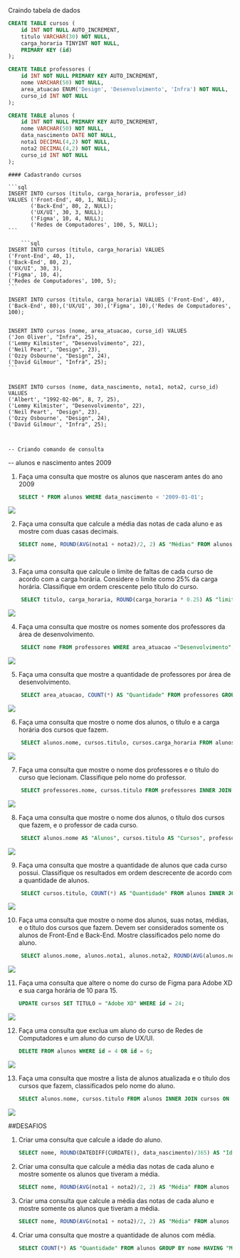 Craindo tabela de dados

<!-- Criando tabelas -->
```sql
CREATE TABLE cursos (
    id INT NOT NULL AUTO_INCREMENT,
    titulo VARCHAR(30) NOT NULL,
    carga_horaria TINYINT NOT NULL,
    PRIMARY KEY (id)
);
```	

```sql	
CREATE TABLE professores (
    id INT NOT NULL PRIMARY KEY AUTO_INCREMENT,
    nome VARCHAR(50) NOT NULL,
    area_atuacao ENUM('Design', 'Desenvolvimento', 'Infra') NOT NULL,
    curso_id INT NOT NULL
);
```

```sql
CREATE TABLE alunos (
    id INT NOT NULL PRIMARY KEY AUTO_INCREMENT,
    nome VARCHAR(50) NOT NULL,
    data_nascimento DATE NOT NULL,
    nota1 DECIMAL(4,2) NOT NULL,
    nota2 DECIMAL(4,2) NOT NULL,
    curso_id INT NOT NULL
);
```	

<!-- Realizando cadastro -->

    #### Cadastrando cursos

    ```sql
    INSERT INTO cursos (titulo, carga_horaria, professor_id)
    VALUES ('Front-End', 40, 1, NULL);
           ('Back-End', 80, 2, NULL);
           ('UX/UI', 30, 3, NULL);
           ('Figma', 10, 4, NULL);
           ('Redes de Computadores', 100, 5, NULL);
    ```

        ```sql
    INSERT INTO cursos (titulo, carga_horaria) VALUES 
    ('Front-End', 40, 1),
    ('Back-End', 80, 2),
    ('UX/UI', 30, 3),
    ('Figma', 10, 4),
    ('Redes de Computadores', 100, 5);
    ```

    INSERT INTO cursos (titulo, carga_horaria) VALUES ('Front-End', 40),('Back-End', 80),('UX/UI', 30),('Figma', 10),('Redes de Computadores', 100);

    
    INSERT INTO cursos (nome, area_atuacao, curso_id) VALUES 
    ('Jon Oliver', "Infra", 25),
    ('Lemmy Kilmister', "Desenvolvimento", 22),
    ('Neil Peart', "Design", 23),
    ('Ozzy Osbourne', "Design", 24),
    ('David Gilmour', "Infra", 25);
    ```


    INSERT INTO cursos (nome, data_nascimento, nota1, nota2, curso_id) VALUES 
    ('Albert', "1992-02-06", 8, 7, 25),
    ('Lemmy Kilmister', "Desenvolvimento", 22),
    ('Neil Peart', "Design", 23),
    ('Ozzy Osbourne', "Design", 24),
    ('David Gilmour', "Infra", 25);


   
    -- Criando comando de consulta

-- alunos e nascimento antes 2009
1) Faça uma consulta que mostre os alunos que nasceram antes do ano 2009
    ```sql
    SELECT * FROM alunos WHERE data_nascimento < '2009-01-01';
    ```
![](imagens/menores%202009.png)


2) Faça uma consulta que calcule a média das notas de cada aluno e as mostre com duas casas decimais.
    ```sql
    SELECT nome, ROUND(AVG(nota1 + nota2)/2, 2) AS "Médias" FROM alunos GROUP BY nome;
    ```
![](imagens/medias-alunos.png)

3) Faça uma consulta que calcule o limite de faltas de cada curso de acordo com a carga horária. Considere o limite como 25% da carga horária. Classifique em ordem crescente pelo título do curso.

```sql	
    SELECT titulo, carga_horaria, ROUND(carga_horaria * 0.25) AS "limite de faltas" FROM cursos ORDER BY titulo DESC;
```
![](imagens/ordem-desc.png)


4) Faça uma consulta que mostre os nomes somente dos professores da área de desenvolvimento.
```sql	
    SELECT nome FROM professores WHERE area_atuacao ="Desenvolvimento";
```	
![](imagens/nome-professor.png)

5) Faça uma consulta que mostre a quantidade de professores por área de desenvolvimento.
```sql	
    SELECT area_atuacao, COUNT(*) AS "Quantidade" FROM professores GROUP BY area_atuacao;
```	
![](imagens/quantidade-area-atuacao.png)

6) Faça uma consulta que mostre o nome dos alunos, o título e a carga horária dos cursos que fazem.
```sql
    SELECT alunos.nome, cursos.titulo, cursos.carga_horaria FROM alunos INNER JOIN cursos ON alunos.curso_id = cursos.id;
```	
![](imagens/nome-atuacao-cargahoraria.png)

7) Faça uma consulta que mostre o nome dos professores e o título do curso que lecionam. Classifique pelo nome do professor.
```sql
    SELECT professores.nome, cursos.titulo FROM professores INNER JOIN cursos ON professores.curso_id = cursos.id ORDER BY professores.nome;
```	
![](imagens/nome-professor-cursos.png)

8) Faça uma consulta que mostre o nome dos alunos, o título dos cursos que fazem, e o professor de cada curso.
```sql	
    SELECT alunos.nome AS "Alunos", cursos.titulo AS "Cursos", professores.nome AS "Professores" FROM alunos INNER JOIN cursos ON alunos.curso_id = cursos.id INNER JOIN professores ON cursos.professor_id = professores.id;
```	
![](imagens/alunos-cursos-prof.png)


9) Faça uma consulta que mostre a quantidade de alunos que cada curso possui. Classifique os resultados em ordem descrecente de acordo com a quantidade de alunos.
```sql
    SELECT cursos.titulo, COUNT(*) AS "Quantidade" FROM alunos INNER JOIN cursos ON alunos.curso_id = cursos.id GROUP BY cursos.titulo ORDER BY Quantidade DESC;
```	
![](imagens/cursos-quantidade.png)

10) Faça uma consulta que mostre o nome dos alunos, suas notas, médias, e o título dos cursos que fazem. Devem ser considerados somente os alunos de Front-End e Back-End. Mostre classificados pelo nome do aluno.
```sql	
    SELECT alunos.nome, alunos.nota1, alunos.nota2, ROUND(AVG(alunos.nota1 + alunos.nota2)/2, 2) AS "Médias", cursos.titulo FROM alunos INNER JOIN cursos ON alunos.curso_id = cursos.id WHERE cursos.titulo = "Front-End" OR cursos.titulo = "Back-End" GROUP BY alunos.nome ORDER BY alunos.nome;
```	
![](imagens/alunos-nota-nota.png)

11) Faça uma consulta que altere o nome do curso de Figma para Adobe XD e sua carga horária de 10 para 15.
    
    ```sql
    UPDATE cursos SET TITULO = "Adobe XD" WHERE id = 24;
    ```
![](imagens/delete.png)

12) Faça uma consulta que exclua um aluno do curso de Redes de Computadores e um aluno do curso de UX/UI.

    ```sql
    DELETE FROM alunos WHERE id = 4 OR id = 6;
    ```
![](imagens/deleta-aluno.png)

13) Faça uma consulta que mostre a lista de alunos atualizada e o título dos cursos que fazem, classificados pelo nome do aluno.

    ```sql
    SELECT alunos.nome, cursos.titulo FROM alunos INNER JOIN cursos ON alunos.curso_id = cursos.id ORDER BY alunos.nome;
    ```
![](imagens/lista-atualizada.png)



##DESAFIOS

1) Criar uma consulta que calcule a idade do aluno.

    ```sql
    SELECT nome, ROUND(DATEDIFF(CURDATE(), data_nascimento)/365) AS "Idade" FROM alunos;
    ```

2) Criar uma consulta que calcule a média das notas de cada aluno e mostre somente os alunos que tiveram a média.

    ```sql
    SELECT nome, ROUND(AVG(nota1 + nota2)/2, 2) AS "Média" FROM alunos GROUP BY nome HAVING "Média" > 7;
    ```

3) Criar uma consulta que calcule a média das notas de cada aluno e mostre somente os alunos que tiveram a média.

    ```sql
    SELECT nome, ROUND(AVG(nota1 + nota2)/2, 2) AS "Média" FROM alunos GROUP BY nome HAVING "Média" < 7;
    ```

4) Criar uma consulta que mostre a quantidade de alunos com média.

    ```sql
    SELECT COUNT(*) AS "Quantidade" FROM alunos GROUP BY nome HAVING "Média" > 7;
    ```